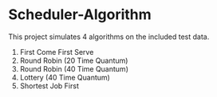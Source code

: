 # Scheduler-Algorithm

This project simulates 4 algorithms on the included test data.

1. First Come First Serve
2. Round Robin (20 Time Quantum) 
3. Round Robin (40 Time Quantum)
4. Lottery (40 Time Quantum)
5. Shortest Job First
